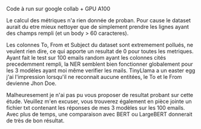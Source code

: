 Code à run sur google collab + GPU A100



Le calcul des métriques n'a rien donnée de proban. Pour cause le dataset aurait du etre mieux nettoyer que de simplement prendre les lignes ayant des champs rempli (et un body > 60 caracteres).

Les colonnes To, From et Subject du dataset sont extremement pollués, ne veulent rien dire, ce qui apporte un resultat de 0 pour toutes les metriques. Ayant fait le test sur 100 emails random ayant les colonnes cités precedemment rempli, la NER semblent bien fonctionner globalement pour les 3 modèles ayant moi même verifier les mails. TinyLlama a un easter egg j'ai l'impression lorsqu'il ne reconnait aucune entitées, le To et le From devienne Jhon Doe.

Malheuresement je n'ai pas pu vous proposer de resultat probant sur cette étude. Veuillez m'en excuser, vous trouverez également en pièce jointe un fichier txt contenant les réponses de mes 3 modèles sur les 100 emails.
Avec plus de temps, une comparaison avec BERT ou LargeBERT donnerait de très de bon résultat.